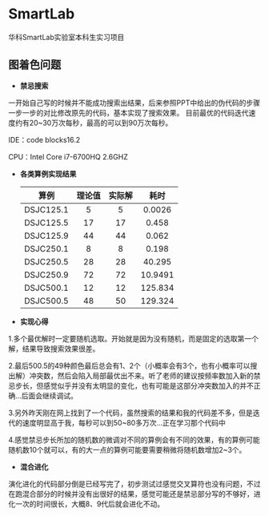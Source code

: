 # SmartLab

华科SmartLab实验室本科生实习项目

## 图着色问题
- **禁忌搜索**

一开始自己写的时候并不能成功搜索出结果，后来参照PPT中给出的伪代码的步骤一步一步的对比修改原先的代码，基本实现了搜索效果。
目前最优的代码迭代速度约有20~30万次每秒，最高的可以到90万次每秒。

IDE：code blocks16.2

CPU：Intel Core i7-6700HQ 2.6GHZ
- **各类算例实现结果**

  |     算例     | 理论值  | 实际解  |   耗时    |  
  | :--------: | :--: | :--: | :-----: | 
  | DSJC125.1  |  5   |  5   | 0.0026  | 
  | DSJC125.5  |  17  |  17  |  0.458  |
  | DSJC125.9  |  44  |  44  |  0.062  | 
  | DSJC250.1  |  8   |  8   |  0.198  |
  | DSJC250.5  |  28  |  28  | 40.295  | 
  | DSJC250.9  |  72  |  72  | 10.9491 | 
  | DSJC500.1  |  12  |  12  | 125.834 |
  | DSJC500.5  |  48  |  50  | 129.324 | 

  
- **实现心得**

 1.多个最优解时一定要随机选取。开始就是因为没有随机，而是固定的选取第一个解，结果导致搜索效果很差。

 2.最后500.5的49种颜色最后总会有1、2个（小概率会有3个，也有小概率可以搜出解）冲突数，然后会陷入局部最优出不来。听了老师的建议按频率数加入新的禁忌步长，但感觉似乎并没有太明显的变化，也有可能是这部分冲突数加入的并不正确...后面会继续调试。

 3.另外昨天刚在网上找到了一个代码，虽然搜索的结果和我的代码差不多，但是迭代的速度明显高于我，每秒可以到50~80多万次...正在学习那个代码中
 
 4.感觉禁忌步长所加的随机数的微调对不同的算例会有不同的效果，有的算例可能随机数10个就可以，有的大一点的算例可能要需要稍微将随机数增加2~3个。
 

- **混合进化**

 演化进化的代码部分倒是已经写完了，初步测试过感觉交叉算符也没有问题，不过在跑混合部分的时候并没有出很好的结果，感觉可能还是禁忌部分写的不够好，进化一次的时间很长，大概8、9代后就会进化不动。
